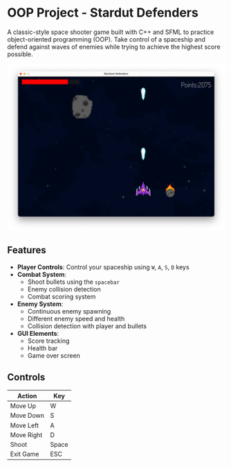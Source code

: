 # OOP Project - Stardut Defenders

A classic-style space shooter game built with C++ and SFML to practice object-oriented programming (OOP). Take control of a spaceship and defend against waves of enemies while trying to achieve the highest score possible.

![Game Screenshot](/resources/screenshots/gameplay.png)


## Features

- **Player Controls**: Control your spaceship using `W`, `A`, `S`, `D` keys
- **Combat System**: 
  - Shoot bullets using the `spacebar`
  - Enemy collision detection
  - Combat scoring system
- **Enemy System**:
  - Continuous enemy spawning
  - Different enemy speed and health
  - Collision detection with player and bullets
- **GUI Elements**:
  - Score tracking
  - Health bar
  - Game over screen

## Controls

| Action      | Key        |
|-------------|------------|
| Move Up     | W          |
| Move Down   | S          |
| Move Left   | A          |
| Move Right  | D          |
| Shoot       | Space      |
| Exit Game   | ESC        |




